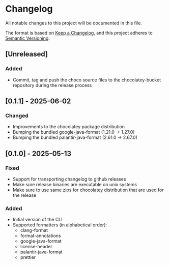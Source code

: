 # Changelog

All notable changes to this project will be documented in this file.

The format is based on [Keep a Changelog](https://keepachangelog.com/en/1.1.0/),
and this project adheres to [Semantic Versioning](https://semver.org/spec/v2.0.0.html).

## [Unreleased]

### Added

- Commit, tag and push the choco source files to the chocolatey-bucket repository during the release process

## [0.1.1] - 2025-06-02

### Changed

- Improvements to the chocolatey package distribution
- Bumping the bundled google-java-format (1.21.0 -> 1.27.0)
- Bumping the bundled palantir-java-format (2.61.0 -> 2.67.0)

## [0.1.0] - 2025-05-13

### Fixed

- Support for transporting changelog to github releases
- Make sure release binaries are executable on unix systems
- Make sure to use same zips for chocolatey distribution that are used for the release

### Added

- Initial version of the CLI
- Supported formatters (in alphabetical order):
  - clang-format
  - format-annotations
  - google-java-format
  - license-header
  - palantir-java-format
  - prettier
